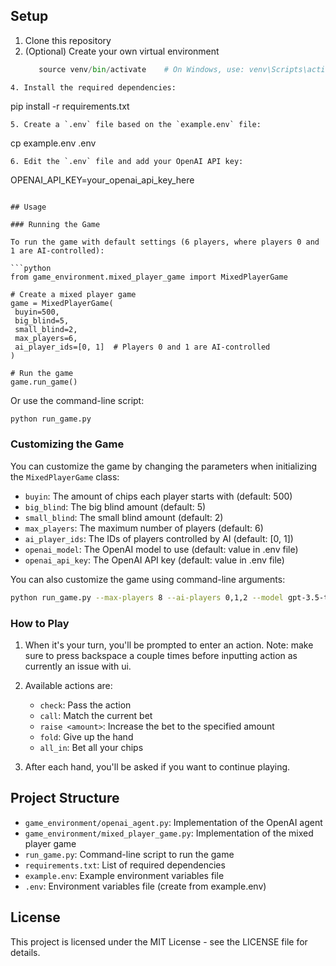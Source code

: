 
## Setup

1. Clone this repository
2. (Optional) Create your own virtual environment
   ``` python -m venv venv
      source venv/bin/activate    # On Windows, use: venv\Scripts\activate
```
4. Install the required dependencies:
   ```
   pip install -r requirements.txt
   ```
5. Create a `.env` file based on the `example.env` file:
   ```
   cp example.env .env
   ```
6. Edit the `.env` file and add your OpenAI API key:
   ```
   OPENAI_API_KEY=your_openai_api_key_here
   ```

## Usage

### Running the Game

To run the game with default settings (6 players, where players 0 and 1 are AI-controlled):

```python
from game_environment.mixed_player_game import MixedPlayerGame

# Create a mixed player game
game = MixedPlayerGame(
    buyin=500,
    big_blind=5,
    small_blind=2,
    max_players=6,
    ai_player_ids=[0, 1]  # Players 0 and 1 are AI-controlled
)

# Run the game
game.run_game()
```

Or use the command-line script:

```bash
python run_game.py
```

### Customizing the Game

You can customize the game by changing the parameters when initializing the `MixedPlayerGame` class:

- `buyin`: The amount of chips each player starts with (default: 500)
- `big_blind`: The big blind amount (default: 5)
- `small_blind`: The small blind amount (default: 2)
- `max_players`: The maximum number of players (default: 6)
- `ai_player_ids`: The IDs of players controlled by AI (default: [0, 1])
- `openai_model`: The OpenAI model to use (default: value in .env file)
- `openai_api_key`: The OpenAI API key (default: value in .env file)

You can also customize the game using command-line arguments:

```bash
python run_game.py --max-players 8 --ai-players 0,1,2 --model gpt-3.5-turbo
```

### How to Play

1. When it's your turn, you'll be prompted to enter an action. Note: make sure to press backspace a couple times before inputting action as currently an issue with ui.
2. Available actions are:
   - `check`: Pass the action
   - `call`: Match the current bet
   - `raise <amount>`: Increase the bet to the specified amount
   - `fold`: Give up the hand
   - `all_in`: Bet all your chips

3. After each hand, you'll be asked if you want to continue playing.

## Project Structure

- `game_environment/openai_agent.py`: Implementation of the OpenAI agent
- `game_environment/mixed_player_game.py`: Implementation of the mixed player game
- `run_game.py`: Command-line script to run the game
- `requirements.txt`: List of required dependencies
- `example.env`: Example environment variables file
- `.env`: Environment variables file (create from example.env)

## License

This project is licensed under the MIT License - see the LICENSE file for details.
